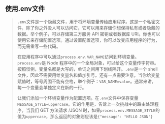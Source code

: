 ## 使用.env文件

> `.env`文件是一个隐藏文件，用于将环境变量传给应用程序。这是一个私密文件，除了你之外没人可以访问它，它可以用来存储你想保持私有或者隐藏的数据。举个例子，可以存储第三方服务 API 密钥或者数据库 URI。你也可以使用它来存储配置选项。通过设置配置选项，你可以改变应用程序的行为，而无需重写一些代码。
>
> 在应用程序中可以通过`process.env.VAR_NAME`访问到环境变量。`process.env`是 Node 程序中的一个全局对象，可以给这个变量传字符串。按照惯例，变量名都是大写的，单词之间用下划线隔开。`.env`是一个 shell 文件，因此不需要用给变量名和值加引号。还有一点需要注意，当你给变量赋值时，等号周围不能有空格，举个例子：`VAR_NAME=value`。通常来讲，每一个变量会单独定义在新的一行。
>
> 让我们添加一个环境变量作为配置选项。在`.env`文件中保存变量`MESSAGE_STYLE=uppercase`。它的作用是，告诉上一次挑战中的路由处理程序，当我们 GET 方法请求 /JSON 时，如果`process.env.MESSAGE_STYLE`的值为`uppercase`，那么返回的对象则应该是`{"message": "HELLO JSON"}`